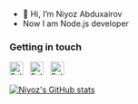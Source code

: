 - 👋 Hi, I’m Niyoz Abduxairov
- Now I am Node.js developer 

### Getting in touch

<a href="https://instagram.com/niyozabduxairov" title="Follow me on Instagram">
  <img
    width="24"
    alt="Follow me on Instagram"
    src="https://upload.wikimedia.org/wikipedia/commons/thumb/e/e7/Instagram_logo_2016.svg/1200px-Instagram_logo_2016.svg.png"
  /></a>
&nbsp;
<a href="https://t.me/niyozuz" title="Follow me on Telegram">
  <img
    width="24"
    alt="Follow me on Telegram"
    src="https://upload.wikimedia.org/wikipedia/commons/thumb/8/83/Telegram_2019_Logo.svg/640px-Telegram_2019_Logo.svg.png"
  /></a>
&nbsp;
<a href="https://youtube.com/niyozabduxairov" title="Follow me on You tube">
  <img
    width="24"
    alt="Follow me on You tube"
    src="https://upload.wikimedia.org/wikipedia/commons/thumb/0/09/YouTube_full-color_icon_%282017%29.svg/2560px-YouTube_full-color_icon_%282017%29.svg"
  /></a>
&nbsp;

[![Niyoz's GitHub stats](https://github-readme-stats.vercel.app/api?username=niyozneo&theme=dark&show_icons=true)](https://github.com/anuraghazra/github-readme-stats)
